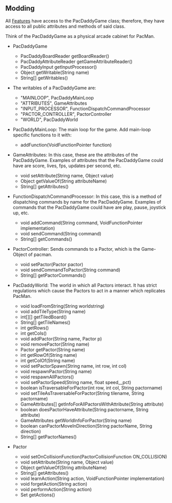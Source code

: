 ## Modding

All [Features](Adding-Features.md) have access to the PacDaddyGame class; therefore, they have access to all public attributes and methods of said class.

Think of the PacDaddyGame as a physical arcade cabinet for PacMan.

* PacDaddyGame
  * PacDaddyBoardReader getBoardReader()
  * PacDaddyAttributeReader getGameAttributeReader()
  * PacDaddyInput getInputProcessor()
  * Object getWritable(String name)
  * String[] getWritables()

* The writables of a PacDaddyGame are: 
  * "MAINLOOP", PacDaddyMainLoop
  * "ATTRIBUTES", GameAttributes
  * "INPUT_PROCESSOR", FunctionDispatchCommandProcessor
  * "PACTOR_CONTROLLER", PactorController
  * "WORLD", PacDaddyWorld

* PacDaddyMainLoop: The main loop for the game.  Add main-loop specific functions to it with:
  * addFunction(VoidFunctionPointer function)

* GameAttributes: In this case, these are the attributes of the PacDaddyGame.  Examples of attributes that the PacDaddyGame could have are score, lives, fps, updates per second, etc.
  * void setAttribute(String name, Object value)
  * Object getValueOf(String attributeName)
  * String[] getAttributes()

* FunctionDispatchCommandProcessor: In this case, this is a method of dispatching commands by name for the PacDaddyGame.  Examples of commands that the PacDaddyGame could have are play, pause, joystick up, etc.
  * void addCommand(String command, VoidFunctionPointer implementation)
  * void sendCommand(String command)
  * String[] getCommands()

* PactorController: Sends commands to a Pactor, which is the Game-Object of pacman.
  * void setPactor(Pactor pactor)
  * void sendCommandToPactor(String command)
  * String[] getPactorCommands()

* PacDaddyWorld: The world in which all Pactors interact.  It has strict regulations which cause the Pactors to act in a manner which replicates PacMan.
  * void loadFromString(String worldstring)
  * void addTileType(String name)
  * int[][] getTiledBoard()
  * String[] getTileNames()
  * int getRows()
  * int getCols()
  * void addPactor(String name, Pactor p)
  * void removePactor(String name)
  * Pactor getPactor(String name)
  * int getRowOf(String name)
  * int getColOf(String name)
  * void setPactorSpawn(String name, int row, int col)
  * void respawnPactor(String name)
  * void respawnAllPactors()
  * void setPactorSpeed(String name, float speed__pct)
  * boolean isTraversableForPactor(int row, int col, String pactorname)
  * void setTileAsTraversableForPactor(String tilename, String pactorname)
  * GameAttributes[] getInfoForAllPactorsWithAttribute(String attribute)
  * boolean doesPactorHaveAttribute(String pactorname, String attribute)
  * GameAttributes getWorldInfoForPactor(String name)
  * boolean canPactorMoveInDirection(String pactorName, String direction)
  * String[] getPactorNames()
 
* Pactor
  * void setOnCollisionFunction(PactorCollisionFunction ON_COLLISION)
  * void setAttribute(String name, Object value)
  * Object getValueOf(String attributeName) 
  * String[] getAttributes()
  * void learnAction(String action, VoidFunctionPointer implementation)
  * void forgetAction(String action)
  * void performAction(String action)
  * Set<String> getActions()

 
  

